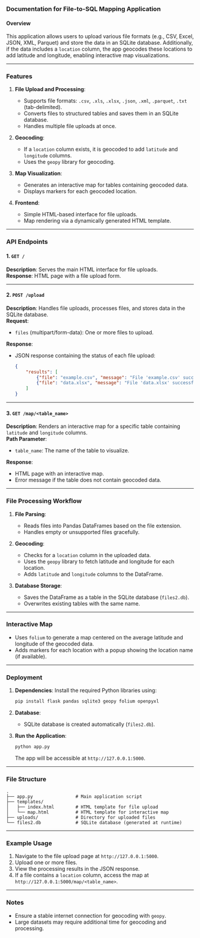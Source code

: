 ### Documentation for File-to-SQL Mapping Application

#### Overview
This application allows users to upload various file formats (e.g., CSV, Excel, JSON, XML, Parquet) and store the data in an SQLite database. Additionally, if the data includes a `location` column, the app geocodes these locations to add latitude and longitude, enabling interactive map visualizations.

---

### Features
1. **File Upload and Processing**:
   - Supports file formats: `.csv`, `.xls`, `.xlsx`, `.json`, `.xml`, `.parquet`, `.txt` (tab-delimited).
   - Converts files to structured tables and saves them in an SQLite database.
   - Handles multiple file uploads at once.

2. **Geocoding**:
   - If a `location` column exists, it is geocoded to add `latitude` and `longitude` columns.
   - Uses the `geopy` library for geocoding.

3. **Map Visualization**:
   - Generates an interactive map for tables containing geocoded data.
   - Displays markers for each geocoded location.

4. **Frontend**:
   - Simple HTML-based interface for file uploads.
   - Map rendering via a dynamically generated HTML template.

---

### API Endpoints

#### 1. `GET /`
**Description**: Serves the main HTML interface for file uploads.  
**Response**: HTML page with a file upload form.

---

#### 2. `POST /upload`
**Description**: Handles file uploads, processes files, and stores data in the SQLite database.  
**Request**:
- `files` (multipart/form-data): One or more files to upload.  

**Response**:
- JSON response containing the status of each file upload:
  ```json
  {
      "results": [
          {"file": "example.csv", "message": "File 'example.csv' successfully processed and saved to table 'example'."},
          {"file": "data.xlsx", "message": "File 'data.xlsx' successfully processed and saved to table 'data'."}
      ]
  }
  ```

---

#### 3. `GET /map/<table_name>`
**Description**: Renders an interactive map for a specific table containing `latitude` and `longitude` columns.  
**Path Parameter**:
- `table_name`: The name of the table to visualize.

**Response**:
- HTML page with an interactive map.  
- Error message if the table does not contain geocoded data.

---

### File Processing Workflow
1. **File Parsing**:
   - Reads files into Pandas DataFrames based on the file extension.
   - Handles empty or unsupported files gracefully.

2. **Geocoding**:
   - Checks for a `location` column in the uploaded data.
   - Uses the `geopy` library to fetch latitude and longitude for each location.
   - Adds `latitude` and `longitude` columns to the DataFrame.

3. **Database Storage**:
   - Saves the DataFrame as a table in the SQLite database (`files2.db`).
   - Overwrites existing tables with the same name.

---

### Interactive Map
- Uses `folium` to generate a map centered on the average latitude and longitude of the geocoded data.
- Adds markers for each location with a popup showing the location name (if available).

---

### Deployment
1. **Dependencies**:
   Install the required Python libraries using:
   ```bash
   pip install flask pandas sqlite3 geopy folium openpyxl
   ```

2. **Database**:
   - SQLite database is created automatically (`files2.db`).

3. **Run the Application**:
   ```bash
   python app.py
   ```
   The app will be accessible at `http://127.0.0.1:5000`.

---

### File Structure
```
.
├── app.py                # Main application script
├── templates/
│   ├── index.html        # HTML template for file upload
│   └── map.html          # HTML template for interactive map
├── uploads/              # Directory for uploaded files
└── files2.db             # SQLite database (generated at runtime)
```

---

### Example Usage
1. Navigate to the file upload page at `http://127.0.0.1:5000`.
2. Upload one or more files.
3. View the processing results in the JSON response.
4. If a file contains a `location` column, access the map at `http://127.0.0.1:5000/map/<table_name>`.

---

### Notes
- Ensure a stable internet connection for geocoding with `geopy`.
- Large datasets may require additional time for geocoding and processing.
